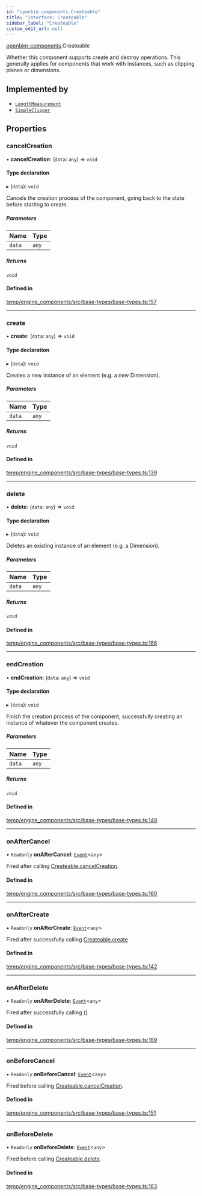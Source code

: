 ```yaml
---
id: "openbim_components.Createable"
title: "Interface: Createable"
sidebar_label: "Createable"
custom_edit_url: null
---
```


[openbim-components](../modules/openbim_components.md).Createable

Whether this component supports create and destroy operations. This generally
applies for components that work with instances, such as clipping planes or
dimensions.

## Implemented by

- [`LengthMeasurement`](../classes/openbim_components.LengthMeasurement.md)
- [`SimpleClipper`](../classes/openbim_components.SimpleClipper.md)

## Properties

### cancelCreation

• **cancelCreation**: (`data`: `any`) => `void`

#### Type declaration

▸ (`data`): `void`

Cancels the creation process of the component, going back to the state
before starting to create.

##### Parameters

| Name   | Type  |
| :----- | :---- |
| `data` | `any` |

##### Returns

`void`

#### Defined in

[temp/engine_components/src/base-types/base-types.ts:157](https://github.com/ThatOpen/engine_components/blob/31b6f97/src/base-types/base-types.ts#L157)

---

### create

• **create**: (`data`: `any`) => `void`

#### Type declaration

▸ (`data`): `void`

Creates a new instance of an element (e.g. a new Dimension).

##### Parameters

| Name   | Type  |
| :----- | :---- |
| `data` | `any` |

##### Returns

`void`

#### Defined in

[temp/engine_components/src/base-types/base-types.ts:139](https://github.com/ThatOpen/engine_components/blob/31b6f97/src/base-types/base-types.ts#L139)

---

### delete

• **delete**: (`data`: `any`) => `void`

#### Type declaration

▸ (`data`): `void`

Deletes an existing instance of an element (e.g. a Dimension).

##### Parameters

| Name   | Type  |
| :----- | :---- |
| `data` | `any` |

##### Returns

`void`

#### Defined in

[temp/engine_components/src/base-types/base-types.ts:166](https://github.com/ThatOpen/engine_components/blob/31b6f97/src/base-types/base-types.ts#L166)

---

### endCreation

• **endCreation**: (`data`: `any`) => `void`

#### Type declaration

▸ (`data`): `void`

Finish the creation process of the component, successfully creating an
instance of whatever the component creates.

##### Parameters

| Name   | Type  |
| :----- | :---- |
| `data` | `any` |

##### Returns

`void`

#### Defined in

[temp/engine_components/src/base-types/base-types.ts:148](https://github.com/ThatOpen/engine_components/blob/31b6f97/src/base-types/base-types.ts#L148)

---

### onAfterCancel

• `Readonly` **onAfterCancel**: [`Event`](../classes/openbim_components.Event.md)<`any`\>

Fired after calling [Createable.cancelCreation](openbim_components.Createable.md#cancelcreation).

#### Defined in

[temp/engine_components/src/base-types/base-types.ts:160](https://github.com/ThatOpen/engine_components/blob/31b6f97/src/base-types/base-types.ts#L160)

---

### onAfterCreate

• `Readonly` **onAfterCreate**: [`Event`](../classes/openbim_components.Event.md)<`any`\>

Fired after successfully calling [Createable.create](openbim_components.Createable.md#create)

#### Defined in

[temp/engine_components/src/base-types/base-types.ts:142](https://github.com/ThatOpen/engine_components/blob/31b6f97/src/base-types/base-types.ts#L142)

---

### onAfterDelete

• `Readonly` **onAfterDelete**: [`Event`](../classes/openbim_components.Event.md)<`any`\>

Fired after successfully calling [()](openbim_components.Createable.md#delete)

#### Defined in

[temp/engine_components/src/base-types/base-types.ts:169](https://github.com/ThatOpen/engine_components/blob/31b6f97/src/base-types/base-types.ts#L169)

---

### onBeforeCancel

• `Readonly` **onBeforeCancel**: [`Event`](../classes/openbim_components.Event.md)<`any`\>

Fired before calling [Createable.cancelCreation](openbim_components.Createable.md#cancelcreation).

#### Defined in

[temp/engine_components/src/base-types/base-types.ts:151](https://github.com/ThatOpen/engine_components/blob/31b6f97/src/base-types/base-types.ts#L151)

---

### onBeforeDelete

• `Readonly` **onBeforeDelete**: [`Event`](../classes/openbim_components.Event.md)<`any`\>

Fired before calling [Createable.delete](openbim_components.Createable.md#delete).

#### Defined in

[temp/engine_components/src/base-types/base-types.ts:163](https://github.com/ThatOpen/engine_components/blob/31b6f97/src/base-types/base-types.ts#L163)

